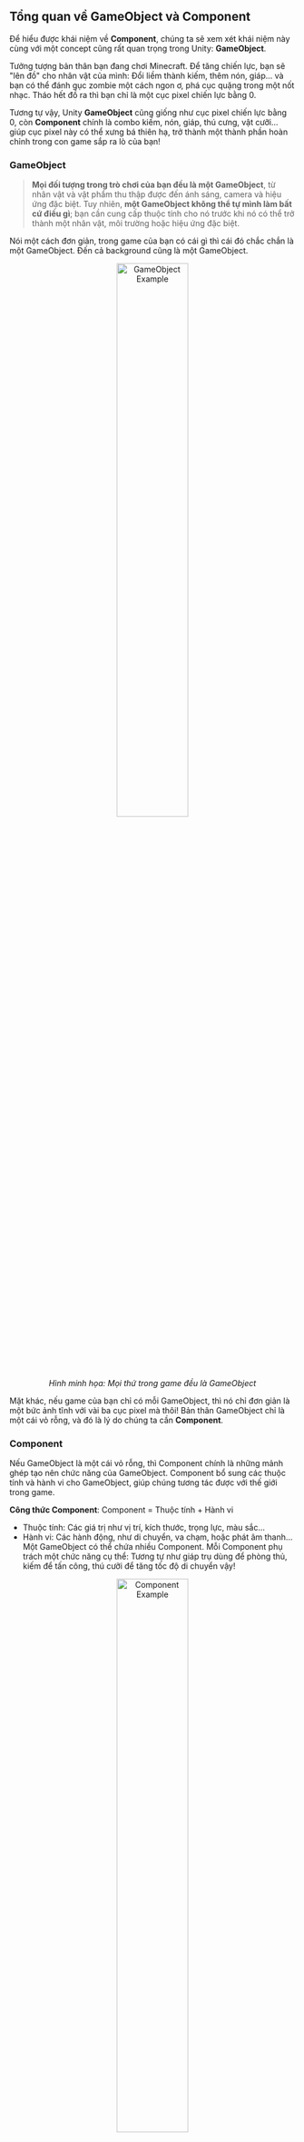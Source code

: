 ## Tổng quan về GameObject và Component
Để hiểu được khái niệm về **Component**, chúng ta sẽ xem xét khái niệm này cùng với một concept cũng rất quan trọng trong Unity: **GameObject**.

Tưởng tượng bản thân bạn đang chơi Minecraft. Để tăng chiến lực, bạn sẽ "lên đồ" cho nhân vật của mình: Đổi liềm thành kiếm, thêm nón, giáp... 
và bạn có thể đánh gục zombie một cách ngon ơ, phá cục quặng trong một nốt nhạc. Tháo hết đồ ra thì bạn chỉ là một cục pixel chiến lực bằng 0.

Tương tự vậy, Unity **GameObject** cũng giống như cục pixel chiến lực bằng 0, còn **Component** chính là combo kiếm, nón, giáp, thú cưng, vật cưỡi... 
giúp cục pixel này có thể xưng bá thiên hạ, trở thành một thành phần hoàn chỉnh trong con game sắp ra lò của bạn!

### GameObject
> **Mọi đối tượng trong trò chơi của bạn đều là một GameObject**, từ nhân vật và vật phẩm thu thập được đến ánh sáng, camera và hiệu ứng đặc biệt.
> Tuy nhiên, **một GameObject không thể tự mình làm bất cứ điều gì**; bạn cần cung cấp thuộc tính cho nó trước khi nó có thể trở thành một nhân vật, môi trường hoặc hiệu ứng đặc biệt.

Nói một cách đơn giản, trong game của bạn có cái gì thì cái đó chắc chắn là một GameObject. Đến cả background cũng là một GameObject.

<div style="text-align: center;">
  <img src="https://github.com/user-attachments/assets/d9d7844f-fb55-4955-ae37-595ddc4f119b" alt="GameObject Example" style="width: 50%;"/>
  <p><em>Hình minh họa: Mọi thứ trong game đều là GameObject</em></p>
</div>

Mặt khác, nếu game của bạn chỉ có mỗi GameObject, thì nó chỉ đơn giản là một bức ảnh tĩnh với vài ba cục pixel mà thôi! Bản thân GameObject chỉ là một cái vỏ rỗng, và đó là lý do chúng ta cần **Component**.

### Component
Nếu GameObject là một cái vỏ rỗng, thì Component chính là những mảnh ghép tạo nên chức năng của GameObject. Component bổ sung các thuộc tính và hành vi cho GameObject, giúp chúng tương tác được với thế giới trong game.

**Công thức Component**: Component = Thuộc tính + Hành vi
- Thuộc tính: Các giá trị như vị trí, kích thước, trọng lực, màu sắc...
- Hành vi: Các hành động, như di chuyển, va chạm, hoặc phát âm thanh...
Một GameObject có thể chứa nhiều Component. Mỗi Component phụ trách một chức năng cụ thể: Tương tự như giáp trụ dùng để phòng thủ, kiếm để tấn công, thú cưỡi để tăng tốc độ di chuyển vậy!

<div style="text-align: center;">
  <img src="https://github.com/user-attachments/assets/17877fc6-eb82-4113-afc0-7211d2fdb90f" alt="Component Example" style="width: 50%;"/>
  <p><em>Hình minh họa: Một số component cơ bản trong nhân vật Angry Bird</em></p>
</div>

Và một điều tuyệt vời hơn là bạn hoàn toàn có thể chỉnh sửa Component theo ý mình, hoặc tạo ra những Component mới để gắn vào GameObject! Việc vận dụng nhuần nhuyễn hai anh bạn này là mấu chốt để tạo ra một con game cơ bản!

## Sử dụng Component
### Phân loại Component
### Thêm Component
#### Thêm Component cơ bản
#### Thêm Script Component
#### Gỡ Component

### Chỉnh sửa Component
#### Chỉnh sửa trên Unity Editor
#### Chỉnh sửa bằng Script

### Deactivate Component

## Một số loại Component có sẵn trong Unity
### Transform
### Rigidbody
### Collider
### Sprite Renderer
### Camera
### AudioSource

## Hướng dẫn chạy code

## Tóm lược
### Component là gì?
### Tại sao lại cần sử dụng Component?
## Nguồn tham khảo
- [Unity Documentation](https://docs.unity3d.com/2022.3/Documentation/Manual/)
